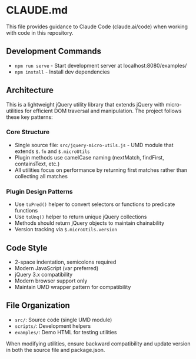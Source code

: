 # CLAUDE.md

This file provides guidance to Claude Code (claude.ai/code) when working with code in this repository.

## Development Commands

- `npm run serve` - Start development server at localhost:8080/examples/
- `npm install` - Install dev dependencies

## Architecture

This is a lightweight jQuery utility library that extends jQuery with micro-utilities for efficient DOM traversal and manipulation. The project follows these key patterns:

### Core Structure
- Single source file: `src/jquery-micro-utils.js` - UMD module that extends `$.fn` and `$.microUtils`
- Plugin methods use camelCase naming (nextMatch, findFirst, containsText, etc.)
- All utilities focus on performance by returning first matches rather than collecting all matches

### Plugin Design Patterns
- Use `toPred()` helper to convert selectors or functions to predicate functions
- Use `toUnq()` helper to return unique jQuery collections
- Methods should return jQuery objects to maintain chainability
- Version tracking via `$.microUtils.version`

## Code Style
- 2-space indentation, semicolons required
- Modern JavaScript (var preferred)
- jQuery 3.x compatibility
- Modern browser support only
- Maintain UMD wrapper pattern for compatibility

## File Organization
- `src/`: Source code (single UMD module)
- `scripts/`: Development helpers
- `examples/`: Demo HTML for testing utilities

When modifying utilities, ensure backward compatibility and update version in both the source file and package.json.

